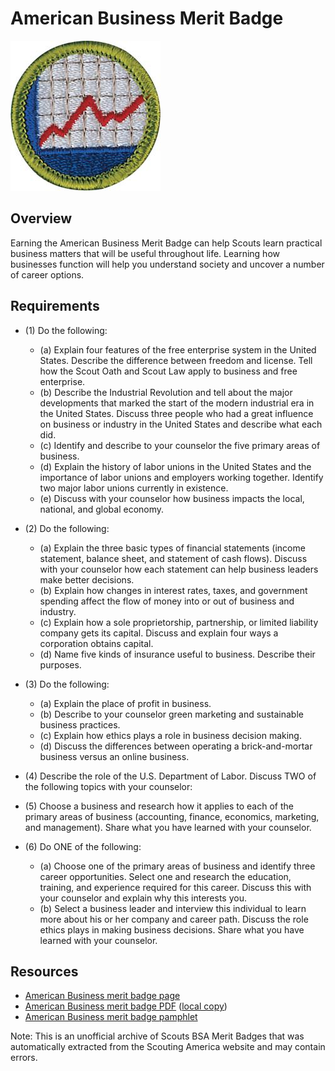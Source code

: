 

# American Business Merit Badge

![American Business Merit Badge](images/american-business-merit-badge.jpg)

## Overview



Earning the American Business Merit Badge can help Scouts learn practical business matters that will be useful throughout life. Learning how businesses function will help you understand society and uncover a number of career options.

## Requirements

* (1) Do the following:
    * (a) Explain four features of the free enterprise system in the United States. Describe the difference between freedom and license. Tell how the Scout Oath and Scout Law apply to business and free enterprise.
    * (b) Describe the Industrial Revolution and tell about the major developments that marked the start of the modern industrial era in the United States. Discuss three people who had a great influence on business or industry in the United States and describe what each did.
    * (c) Identify and describe to your counselor the five primary areas of business.
    * (d) Explain the history of labor unions in the United States and the importance of labor unions and employers working together. Identify two major labor unions currently in existence.
    * (e) Discuss with your counselor how business impacts the local, national, and global economy.


* (2) Do the following:
    * (a) Explain the three basic types of financial statements (income statement, balance sheet, and statement of cash flows). Discuss with your counselor how each statement can help business leaders make better decisions.
    * (b) Explain how changes in interest rates, taxes, and government spending affect the flow of money into or out of business and industry.
    * (c) Explain how a sole proprietorship, partnership, or limited liability company gets its capital. Discuss and explain four ways a corporation obtains capital.
    * (d) Name five kinds of insurance useful to business. Describe their purposes.


* (3) Do the following:
    * (a) Explain the place of profit in business.
    * (b) Describe to your counselor green marketing and sustainable business practices.
    * (c) Explain how ethics plays a role in business decision making.
    * (d) Discuss the differences between operating a brick-and-mortar business versus an online business.


* (4) Describe the role of the U.S. Department of Labor. Discuss TWO of the  following topics with your counselor:
* (5) Choose a business and research how it applies to each of the primary areas of business (accounting, finance, economics, marketing, and management). Share what you have learned with your counselor.
* (6) Do ONE of the following:
    * (a) Choose one of the primary areas of business and identify three career opportunities. Select one and research the education, training, and experience required for this career. Discuss this with your counselor and explain why this interests you.
    * (b) Select a business leader and interview this individual to learn more about his or her company and career path. Discuss the role ethics plays in making business decisions. Share what you have learned with your counselor.




## Resources

- [American Business merit badge page](https://www.scouting.org/merit-badges/american-business/)
- [American Business merit badge PDF](https://filestore.scouting.org/filestore/Merit_Badge_ReqandRes/2023_Updates/35850(23)_American%20Business_REQ.pdf) ([local copy](files/american-business-merit-badge.pdf))
- [American Business merit badge pamphlet](None)

Note: This is an unofficial archive of Scouts BSA Merit Badges that was automatically extracted from the Scouting America website and may contain errors.